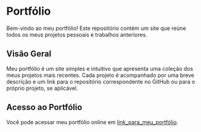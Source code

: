 # Portfólio

Bem-vindo ao meu portfólio! Este repositório contém um site que reúne todos os meus projetos pessoais e trabalhos anteriores.

## Visão Geral

Meu portfólio é um site simples e intuitivo que apresenta uma coleção dos meus projetos mais recentes. Cada projeto é acompanhado por uma breve descrição e um link para o repositório correspondente no GitHub ou para o próprio projeto, se aplicável.

## Acesso ao Portfólio

Você pode acessar meu portfólio online em [link_para_meu_portfólio](https://vaconer.github.io/portifolio/).
